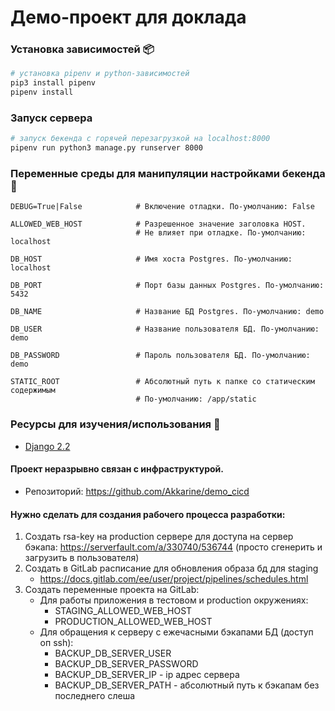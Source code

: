 # Демо-проект для доклада


### Установка зависимостей 📦
``` bash
# установка pipenv и python-зависимостей
pip3 install pipenv
pipenv install
```

### Запуск сервера
``` bash
# запуск бекенда с горячей перезагрузкой на localhost:8000
pipenv run python3 manage.py runserver 8000
```

### Переменные среды для манипуляции настройками бекенда 🔧
```
DEBUG=True|False            # Включение отладки. По-умолчанию: False

ALLOWED_WEB_HOST            # Разрешенное значение заголовка HOST.
                            # Не влияет при отладке. По-умолчанию: localhost

DB_HOST                     # Имя хоста Postgres. По-умолчанию: localhost

DB_PORT                     # Порт базы данных Postgres. По-умолчанию: 5432

DB_NAME                     # Название БД Postgres. По-умолчанию: demo

DB_USER                     # Название пользователя БД. По-умолчанию: demo

DB_PASSWORD                 # Пароль пользователя БД. По-умолчанию: demo

STATIC_ROOT                 # Абсолютный путь к папке со статическим содержимым
                            # По-умолчанию: /app/static
```

### Ресурсы для изучения/использования 🧐
- [Django 2.2](https://docs.djangoproject.com/en/2.2/)

#### Проект неразрывно связан с инфраструктурой.
* Репозиторий: https://github.com/Akkarine/demo_cicd

#### Нужно сделать для создания рабочего процесса разработки:
1. Создать rsa-key на production сервере для доступа на сервер бэкапа: https://serverfault.com/a/330740/536744 (просто сгенерить и загрузить в пользователя)
2. Создать в GitLab расписание для обновления образа бд для staging
   * https://docs.gitlab.com/ee/user/project/pipelines/schedules.html
3. Создать переменные проекта на GitLab:
   * Для работы приложения в тестовом и production окружениях:
      * STAGING_ALLOWED_WEB_HOST
      * PRODUCTION_ALLOWED_WEB_HOST
   * Для обращения к серверу с ежечасными бэкапами БД (доступ оп ssh):
      * BACKUP_DB_SERVER_USER
      * BACKUP_DB_SERVER_PASSWORD
      * BACKUP_DB_SERVER_IP - ip адрес сервера
      * BACKUP_DB_SERVER_PATH - абсолютный путь к бэкапам без последнего слеша
